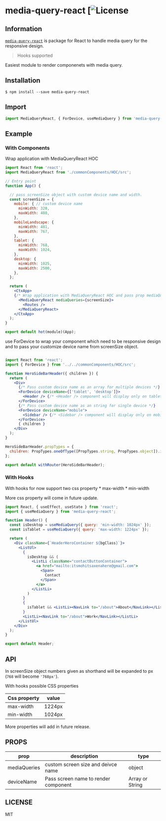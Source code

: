 # media-query-react [![License](https://img.shields.io/github/license/itsmohithere/media-query-react)

## Information

[`media-query-react`](https://www.npmjs.com/package/media-query-react) is package for React to handle media query for the responsive design.

>Hooks supported

Easiest module to render componenets with media query.

## Installation
 ```console
 $ npm install --save media-query-react
 ```
## Import

 ```jsx
 import MediaQueryReact, { ForDevice, useMediaQuery } from 'media-query-react';
 ```

## Example

### With Components
  
  Wrap application with MediaQueryReact HOC

  ```jsx
  import React from 'react';
  import MediaQueryReact from './commonComponents/HOC/src';

  // Entry point
  function App() {

    // pass screenSize object with custom device name and width.
    const screenSize = {
      mobile: { // custom device name
        minWidth: 320,
        maxWidth: 480,
      },
      mobileLandscape: {
        minWidth: 481,
        maxWidth: 767,
      },
      tablet: {
        minWidth: 768,
        maxWidth: 1024,
      },
      desktop: {
        minWidth: 1025,
        maxWidth: 2500,
      },
    };

    return (
      <CtxApp>
      {/* Wrap application with MediaQueryReact HOC and pass prop mediaQuaries */}
        <MediaQueryReact mediaQueries={screenSize}>
          <Routes />
        </MediaQueryReact>
      </CtxApp>
    );
  }

  export default hot(module)(App);

  ```
use ForDevice to wrap your component which need to be responsive design and to pass your customize device name from screenSize object.

  ```jsx

  import React from 'react';
  import { ForDevice } from '../../commonComponents/HOC/src';

  function HeroSideBarHeader({ children }) {
    return (
      <Div>
        {/* Pass custom device name as an array for multiple devices */}
        <ForDevice deviceName={['tablet', 'desktop']}> 
          <Header /> {/* <Header /> component will display only on tablet and desktop */}
        </ForDevice>
        {/* Pass custom device name as an string for single device */}
        <ForDevice deviceName="mobile">
          <Sidebar /> {/* <Sidebar /> component will display only on mobile */}
        </ForDevice>
        { children }
      </Div>
    );
  }

  HeroSideBarHeader.propTypes = {
    children: PropTypes.oneOfType([PropTypes.string, PropTypes.object]).isRequired,
  };

  export default withRouter(HeroSideBarHeader);

  ```
  
### With Hooks

  With hooks for now support two css property
    * max-width
    * min-width

  More css property will come in future update.

  ```jsx
  import React, { useEffect, useState } from 'react';
  import { useMediaQuery } from 'media-query-react';

  function Header() {
    const isDesktop = useMediaQuery({ query: 'min-width: 1024px' });
    const isTablet = useMediaQuery({ query: 'max-width: 1224px' });

    return (
      <Div className={`HeaderHeroContainer ${bgClass}`}>
        <ListUl>
          {
            isDesktop && (
              <ListLi className="contactButtonContainer">
                <a href="mailto:itsmohitsaxenahere@gmail.com">
                  <Span>
                    Contact
                  </Span>
                </a>
              </ListLi>
            )
          }
          {
            isTablet && <ListLi><NavLink to="/about">About</NavLink></ListLi>
          }
          <ListLi><NavLink to="/about">Work</NavLink></ListLi>
        </ListUl>
      </Div>
    );
  }

  export default Header;
  ```

## API

In screenSize object numbers given as shorthand will be expanded to px (`768` will become `'768px'`).

With hooks possible CSS properties
  
  |Css property|value|
  |---|---|
  |max-width|1224px|
  |min-width|1024px|

More properties will add in future release.

## PROPS

|prop|description|type|
|---|---|---|
|mediaQueries|custom screen size and deivce name|object|
|deviceName|Pass screen name to render component|Array or String|

## LICENSE

MIT
